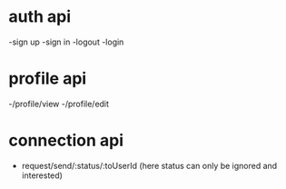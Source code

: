 # auth api
-sign up
-sign in
-logout
-login

# profile api

-/profile/view
-/profile/edit


# connection api
- request/send/:status/:toUserId    (here status can only be ignored and interested)
